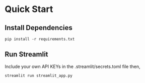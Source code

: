 # Quick Start

## Install Dependencies
```pip install -r requirements.txt```

## Run Streamlit
<p>Include your own API KEYs in the .streamlit/secrets.toml file then,</p>

```streamlit run streamlit_app.py```
